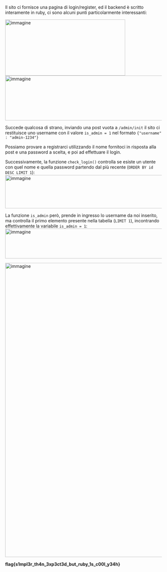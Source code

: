 Il sito ci fornisce una pagina di login/register, ed il backend è scritto interamente in ruby, ci sono alcuni punti particolarmente interessanti:

<img width="386" height="180" alt="immagine" src="https://github.com/user-attachments/assets/a2523327-9769-4a42-98ec-cabd96b454b7" />


<img width="750" height="144" alt="immagine" src="https://github.com/user-attachments/assets/a9d6e9f3-1c4c-4d68-9f65-4bbce16c7c10" />

Succede qualcosa di strano, inviando una post vuota a ```/admin/init``` il sito ci restituisce uno username con il valore ```is_admin = 1``` nel formato ```{"username" : "admin-1234"}```

Possiamo provare a registrarci utilizzando il nome fornitoci in risposta alla post e una password a scelta, e poi ad effettuare il login.

Successivamente, la funzione ```check_login()``` controlla se esiste un utente con quel nome e quella password partendo dal più recente (```ORDER BY id DESC LIMIT 1```):
<img width="852" height="107" alt="immagine" src="https://github.com/user-attachments/assets/95f27172-f215-407d-912a-79ad1411ec97" />

La funzione ```is_admin``` però, prende in ingresso lo username da noi inserito, ma controlla il primo elemento presente nella tabella (```LIMIT 1```), incontrando effettivamente la variabile ```is_admin = 1```:
<img width="663" height="96" alt="immagine" src="https://github.com/user-attachments/assets/a5629c55-cc7e-439a-b784-219312adfdbd" />

<img width="1867" height="944" alt="immagine" src="https://github.com/user-attachments/assets/fe40dae5-c441-440d-8845-27d48dd58162" />

**flag{s1mpl3r_th4n_3xp3ct3d_but_ruby_1s_c00l_y34h}**

